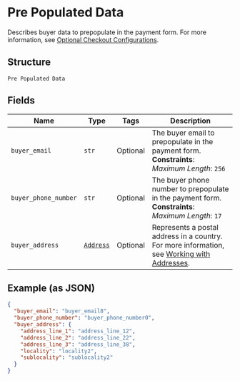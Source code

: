 
# Pre Populated Data

Describes buyer data to prepopulate in the payment form.
For more information,
see [Optional Checkout Configurations](https://developer.squareup.com/docs/checkout-api/optional-checkout-configurations).

## Structure

`Pre Populated Data`

## Fields

| Name | Type | Tags | Description |
|  --- | --- | --- | --- |
| `buyer_email` | `str` | Optional | The buyer email to prepopulate in the payment form.<br>**Constraints**: *Maximum Length*: `256` |
| `buyer_phone_number` | `str` | Optional | The buyer phone number to prepopulate in the payment form.<br>**Constraints**: *Maximum Length*: `17` |
| `buyer_address` | [`Address`](../../doc/models/address.md) | Optional | Represents a postal address in a country.<br>For more information, see [Working with Addresses](https://developer.squareup.com/docs/build-basics/working-with-addresses). |

## Example (as JSON)

```json
{
  "buyer_email": "buyer_email8",
  "buyer_phone_number": "buyer_phone_number0",
  "buyer_address": {
    "address_line_1": "address_line_12",
    "address_line_2": "address_line_22",
    "address_line_3": "address_line_38",
    "locality": "locality2",
    "sublocality": "sublocality2"
  }
}
```

